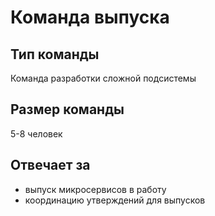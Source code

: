 # Команда выпуска

## Тип команды
Команда разработки сложной подсистемы

## Размер команды
5-8 человек

## Отвечает за
* выпуск микросервисов в работу
* координацию утверждений для выпусков